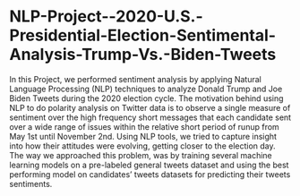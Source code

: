 # NLP-Project--2020-U.S.-Presidential-Election-Sentimental-Analysis-Trump-Vs.-Biden-Tweets
In this Project, we performed sentiment analysis by applying Natural Language Processing (NLP) techniques to analyze Donald Trump and Joe Biden Tweets during the 2020 election cycle. The motivation behind using NLP to do polarity analysis on Twitter data is to observe a single measure of sentiment over the high frequency short messages that each candidate sent over a wide range of issues within the relative short period of runup from May 1st until November 2nd. Using NLP tools, we tried to capture insight into how their attitudes were evolving, getting closer to the election day. The way we approached this problem, was by training several machine learning models on a pre-labeled general tweets dataset and using the best performing model on candidates’ tweets datasets for predicting their tweets sentiments.
